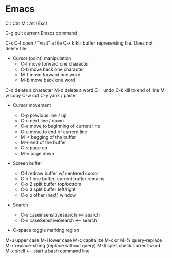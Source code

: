 # Emacs

C : Ctrl
M : Alt (Esc)

C-g quit current Emacs command

C-x C-f open / "visit" a file
C-x k kill buffer representing file. Does not delete file

* Cursor (point) manipulation
  * C-f move forward one character
  * C-b move back one character
  * M-f move forward one word
  * M-b move back one word
  
C-d delete a character
M-d delete a word
C-\_ undo
C-k kill to end of line
M-w copy
C-w cut
C-y yank / paste


* Cursor movement
  * C-p previous line / up
  * C-n next line / down
  * C-a move to beginning of current line
  * C-e move to end of current line
  * M-< begging of the buffer
  * M-> end of the buffer
  * C-v page up
  * M-v page down
  
* Screen buffer
  * C-l redraw buffer w/ centered cursor
  * C-x 1 one buffer, current buffer remains
  * C-x 2 split buffer top/bottom
  * C-x 3 split buffer left/right
  * C-x o other (next) window

* Search
  * C-s caseinsensitivesearch <-- search
  * C-s caseSensitiveSearch <-- search
  
 * C-space toggle marking region
 
 M-u upper case
 M-l lower case
 M-c capitalize
 M-x or M-% query-replace
 M-x replace-string (replace without query)
 M-$ spell check current word
 M-x shell <-- start a bash command line
 

